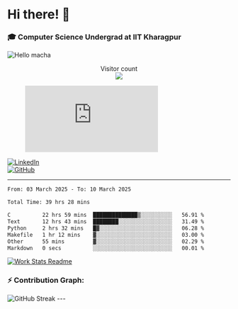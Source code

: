 # Hi there! 👋

### 🎓 Computer Science Undergrad at IIT Kharagpur

<img src="https://raw.githubusercontent.com/sagar-viradiya/sagar-viradiya/master/resources/banner.png" alt="Hello macha">

<p align="center"> 
  Visitor count<br>
  <img src="https://profile-counter.glitch.me/sesiii/count.svg" />
</p>

<figure><embed src="https://wakatime.com/share/@81d5e6c4-c575-43e6-9a9e-85ed25517f53/42cf003a-18dd-42ef-bded-df01146821f2.svg"></embed></figure>

[![LinkedIn](https://img.shields.io/badge/LinkedIn-0077B5?style=for-the-badge&logo=linkedin&logoColor=white)](https://www.linkedin.com/in/sesidadi)  
[![GitHub](https://img.shields.io/badge/GitHub-181717?style=for-the-badge&logo=github&logoColor=white)](https://github.com/sesiii)

---
<!--START_SECTION:waka-->

```txt
From: 03 March 2025 - To: 10 March 2025

Total Time: 39 hrs 28 mins

C          22 hrs 59 mins  ██████████████▒░░░░░░░░░░   56.91 %
Text       12 hrs 43 mins  ████████░░░░░░░░░░░░░░░░░   31.49 %
Python     2 hrs 32 mins   █▓░░░░░░░░░░░░░░░░░░░░░░░   06.28 %
Makefile   1 hr 12 mins    ▓░░░░░░░░░░░░░░░░░░░░░░░░   03.00 %
Other      55 mins         ▓░░░░░░░░░░░░░░░░░░░░░░░░   02.29 %
Markdown   0 secs          ░░░░░░░░░░░░░░░░░░░░░░░░░   00.01 %
```

<!--END_SECTION:waka-->


[![Work Stats Readme](https://github.com/sesiii/sesiii/actions/workflows/main.yml/badge.svg)](https://github.com/sesiii/sesiii/actions/workflows/main.yml)

### ⚡ Contribution Graph:

<img src="https://streak-stats.demolab.com/?user=sesiii&theme=radical" alt="GitHub Streak" />
---

